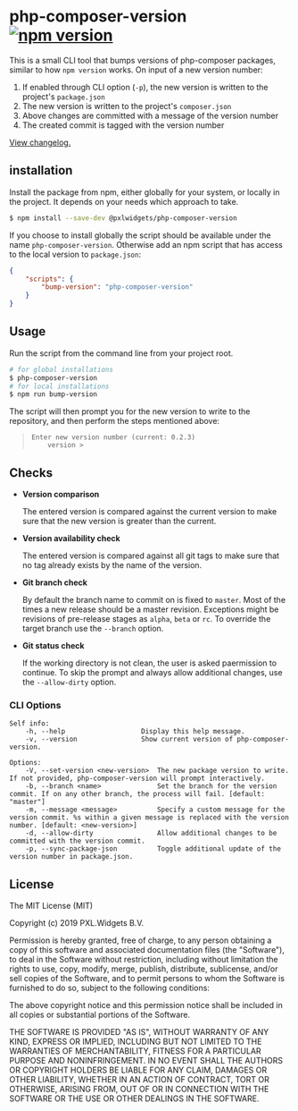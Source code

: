 # php-composer-version [![npm version](https://badge.fury.io/js/%40pxlwidgets%2Fphp-composer-version.svg)](https://badge.fury.io/js/%40pxlwidgets%2Fphp-composer-version)

This is a small CLI tool that bumps versions of php-composer packages, 
similar to how `npm version` works. On input of a new version number:

1. If enabled through CLI option (`-p`), the new version is written to the project's `package.json`
2. The new version is written to the project's `composer.json`
3. Above changes are committed with a message of the version number
4. The created commit is tagged with the version number

[View changelog.][changelog]

## installation

Install the package from npm, either globally for your system, or locally in the project.
It depends on your needs which approach to take.

```bash
$ npm install --save-dev @pxlwidgets/php-composer-version
```

If you choose to install globally the script should be available under the name 
`php-composer-version`. Otherwise add an npm script that has access to the local 
version to `package.json`:

```json
{
    "scripts": {
        "bump-version": "php-composer-version"
    }
}
```
 
## Usage 

Run the script from the command line from your project root. 

```bash
# for global installations
$ php-composer-version
# for local installations
$ npm run bump-version
```

The script will then prompt you for the new version to write to the repository,
and then perform the steps mentioned above:

> ```
> Enter new version number (current: 0.2.3)
>     version >
> ```

## Checks

- **Version comparison**

  The entered version is compared against the current version to make sure that
  the new version is greater than the current.
  
- **Version availability check**
  
    The entered version is compared against all git tags to make sure that no
    tag already exists by the name of the version.
    
- **Git branch check**

  By default the branch name to commit on is fixed to `master`. Most of the times
  a new release should be a master revision. Exceptions might be revisions of 
  pre-release stages as `alpha`, `beta` or `rc`. To override the target branch
  use the `--branch` option.
  
- **Git status check**

  If the working directory is not clean, the user is asked paermission to continue. 
  To skip the prompt and always allow additional changes,
  use the `--allow-dirty` option.
  
### CLI Options
```text
Self info:
    -h, --help                   Display this help message.
    -v, --version                Show current version of php-composer-version.

Options:
    -V, --set-version <new-version>  The new package version to write. If not provided, php-composer-version will prompt interactively.
    -b, --branch <name>              Set the branch for the version commit. If on any other branch, the process will fail. [default: "master"]
    -m, --message <message>          Specify a custom message for the version commit. %s within a given message is replaced with the version number. [default: <new-version>]
    -d, --allow-dirty                Allow additional changes to be committed with the version commit.
    -p, --sync-package-json          Toggle additional update of the version number in package.json.
```
## License

The MIT License (MIT)

Copyright (c) 2019 PXL.Widgets B.V.

Permission is hereby granted, free of charge, to any person obtaining a copy
of this software and associated documentation files (the "Software"), to deal
in the Software without restriction, including without limitation the rights
to use, copy, modify, merge, publish, distribute, sublicense, and/or sell
copies of the Software, and to permit persons to whom the Software is
furnished to do so, subject to the following conditions:

The above copyright notice and this permission notice shall be included in all
copies or substantial portions of the Software.

THE SOFTWARE IS PROVIDED "AS IS", WITHOUT WARRANTY OF ANY KIND, EXPRESS OR
IMPLIED, INCLUDING BUT NOT LIMITED TO THE WARRANTIES OF MERCHANTABILITY,
FITNESS FOR A PARTICULAR PURPOSE AND NONINFRINGEMENT. IN NO EVENT SHALL THE
AUTHORS OR COPYRIGHT HOLDERS BE LIABLE FOR ANY CLAIM, DAMAGES OR OTHER
LIABILITY, WHETHER IN AN ACTION OF CONTRACT, TORT OR OTHERWISE, ARISING FROM,
OUT OF OR IN CONNECTION WITH THE SOFTWARE OR THE USE OR OTHER DEALINGS IN THE
SOFTWARE.

[changelog]: https://github.com/PXLWidgets/php-composer-version/blob/master/CHANGELOG.md
[readme]: https://github.com/PXLWidgets/php-composer-version/blob/master/README.md
